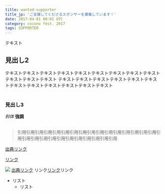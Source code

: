 ```yaml
---
title: wanted-supporter
title_jp: 'ご支援してくださるスポンサーを募集しています！'
date: 2017-04-01 00:01 UTC
category: cocono fest. 2017
tags: SUPPORTER
---
```


テキスト

## 見出し2
テキストテキストテキストテキストテキストテキストテキストテキストテキストテキストテキストテキスト
テキストテキストテキストテキストテキストテキストテキストテキストテキストテキストテキストテキスト
<br>
<br>
### 見出し3
*斜体*
**強調**
<br>
<br>
>引用引用引用引用引用引用引用引用引用引用引用引用引用引用引用引用引用引用引用引用引用引用引用引用引用引用引用引用

<a href="http://milieu.ink/column/spac" class="source-link" target="_blank">出典リンク</a>

[リンク](http://milieu.ink/column/spac)

![](./images/origin/eyecatch.jpg)
<a href="http://milieu.ink/column/spac" class="source-link" target="_blank">出典リンク</a>
リンク[リンク](http://milieu.ink/column/spac)リンク

- リスト
  - リスト
